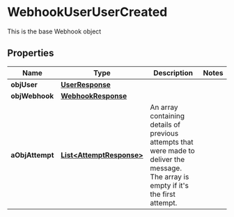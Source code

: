 

# WebhookUserUserCreated

This is the base Webhook object
## Properties

Name | Type | Description | Notes
------------ | ------------- | ------------- | -------------
**objUser** | [**UserResponse**](UserResponse.md) |  | 
**objWebhook** | [**WebhookResponse**](WebhookResponse.md) |  | 
**aObjAttempt** | [**List&lt;AttemptResponse&gt;**](AttemptResponse.md) | An array containing details of previous attempts that were made to deliver the message. The array is empty if it&#39;s the first attempt. | 



